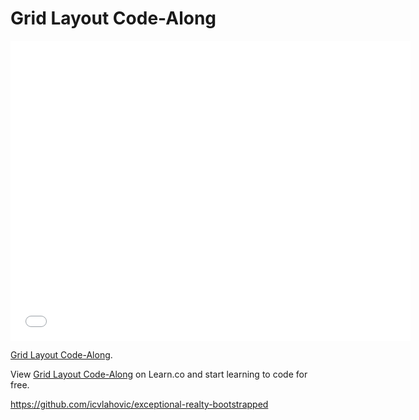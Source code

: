 # Grid Layout Code-Along 

<iframe width="640" height="480" src="//www.youtube.com/embed/bxM1wr7y8tc?rel=0&modestbranding=1" frameborder="0" allowfullscreen></iframe>

<p><a href="https://www.youtube.com/watch?v=bxM1wr7y8tc">Grid Layout Code-Along</a>.</p>

<p data-visibility='hidden'>View <a href='https://learn.co/lessons/layouts-grids-code-along' title='Grid Layout Code-Along'>Grid Layout Code-Along</a> on Learn.co and start learning to code for free.</p>

https://github.com/icvlahovic/exceptional-realty-bootstrapped
